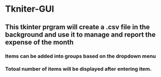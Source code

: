 # Tkniter-GUI
## This tkinter prgram will create a .csv file in the background and use it to manage and report the expense of the month
### Items can be added into groups based on the dropdown menu
### Totoal number of items will be displayed after entering item.
